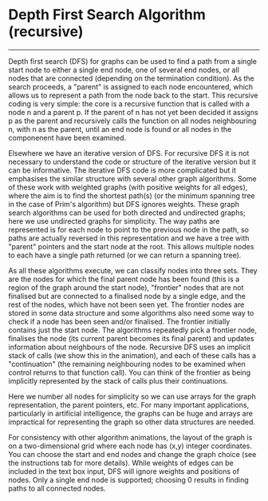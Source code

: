 # Depth First Search Algorithm (recursive)
---

Depth first search (DFS) for graphs can be used to find a path from
a single start node to either a single end node, one of several end
nodes, or all nodes that are connected (depending on the termination
condition). As the search proceeds, a "parent" is assigned to each node
encountered, which allows us to represent a path from the node back to
the start. This recursive coding is very simple: the core is a recursive
function that is called with a node n and a parent p. If the parent of
n has not yet been decided it assigns p as the parent and recursively
calls the function on all nodes neighbouring n, with n as the parent,
until an end node is found or all nodes in the componenent have been
examined.

Elsewhere we have an iterative version of DFS.
For recursive DFS it is not necessary to understand the code or
structure of the iterative version but it can be informative.
The iterative DFS code is more complicated but it 
emphasises the similar structure with several other graph algorithms.
Some of these work with weighted graphs (with positive weights
for all edges), where the aim is to find the shortest path(s) (or the
minimum spanning tree in the case of Prim's algorithm) but DFS ignores
weights. These graph search algorithms can be used for both directed
and undirected graphs; here we use undirected graphs for simplicity.
The way paths are represented is for each node to point to the previous
node in the path, so paths are actually reversed in this representation
and we have a tree with "parent" pointers and the start node at the
root. This allows multiple nodes to each have a single path returned
(or we can return a spanning tree).

As all these algorithms execute, we can classify nodes into three sets.
They are the nodes for which the final parent node has been found (this
is a region of the graph around the start node), "frontier" nodes that
are not finalised but are connected to a finalised node by a single edge,
and the rest of the nodes, which have not been seen yet. The frontier
nodes are stored in some data structure and some algorithms
also need some way to check if a node has been seen and/or finalised. The
frontier initially contains just the start node. The algorithms repeatedly
pick a frontier node, finalises the node (its current parent becomes
its final parent) and updates information about neighbours of the node.
Recursive DFS uses an implicit stack of calls (we
show this in the animation), and each of these calls has a "continuation"
(the remaining neighbouring nodes to be examined when control returns to
that function call). You can think of the frontier as being implicitly
represented by the stack of calls plus their continuations.

Here we number all nodes for simplicity so we can use arrays for the
graph representation, the parent pointers, etc.  For many important
applications, particularly in artificial intelligence, the graphs can
be huge and arrays are impractical for representing the graph so other
data structures are needed.

For consistency with other algorithm animations, the layout of the
graph is on a two-dimensional grid where each node has (x,y) integer
coordinates.  You can choose the start and end nodes and change the
graph choice (see the instructions tab for more details).  While weights of
edges can be included in the text box input, DFS will ignore weights
and positions of nodes.  Only a single end node is supported; choosing
0 results in finding paths to all connected nodes.

